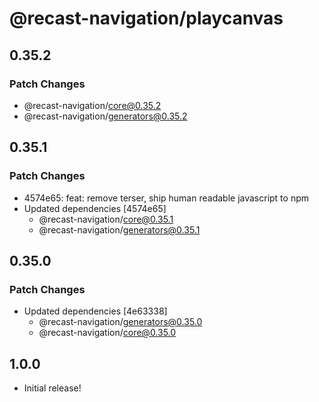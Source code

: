 # @recast-navigation/playcanvas

## 0.35.2

### Patch Changes

- @recast-navigation/core@0.35.2
- @recast-navigation/generators@0.35.2

## 0.35.1

### Patch Changes

- 4574e65: feat: remove terser, ship human readable javascript to npm
- Updated dependencies [4574e65]
  - @recast-navigation/core@0.35.1
  - @recast-navigation/generators@0.35.1

## 0.35.0

### Patch Changes

- Updated dependencies [4e63338]
  - @recast-navigation/generators@0.35.0
  - @recast-navigation/core@0.35.0

## 1.0.0

- Initial release!
